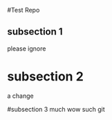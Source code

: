 
#Test Repo
## subsection 1
please ignore

# subsection 2
a change

#subsection 3
much wow
such git
